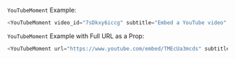 `YouTubeMoment` Example:

```js
<YouTubeMoment video_id="7sDkxy6iccg" subtitle="Embed a YouTube video" color={{background:'#40783e', text:'#e8f5c6'}} />
```


`YouTubeMoment` Example with Full URL as a Prop:
```js
<YouTubeMoment url="https://www.youtube.com/embed/TMEcUa3mcds" subtitle="Render a YouTube video"  />
```

